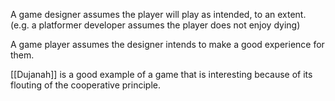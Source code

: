 A game designer assumes the player will play as intended, to an extent. (e.g. a platformer developer assumes the player does not enjoy dying)

A game player assumes the designer intends to make a good experience for them.

[[Dujanah]] is a good example of a game that is interesting because of its flouting of the cooperative principle.
